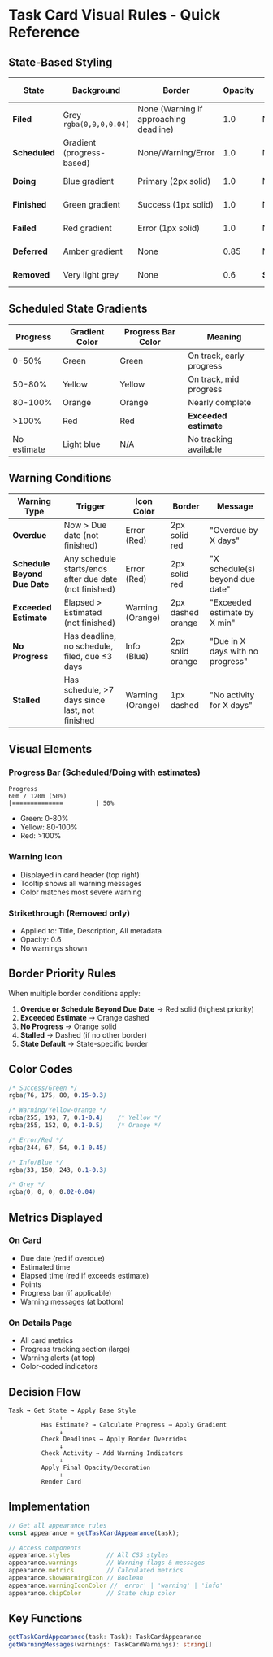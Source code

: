 # Task Card Visual Rules - Quick Reference

## State-Based Styling

| State | Background | Border | Opacity | Text Decoration | Chip Color |
|-------|-----------|--------|---------|-----------------|------------|
| **Filed** | Grey `rgba(0,0,0,0.04)` | None (Warning if approaching deadline) | 1.0 | None | Default (Grey) |
| **Scheduled** | Gradient (progress-based) | None/Warning/Error | 1.0 | None | Info (Blue) |
| **Doing** | Blue gradient | Primary (2px solid) | 1.0 | None | Primary (Blue) |
| **Finished** | Green gradient | Success (1px solid) | 1.0 | None | Success (Green) |
| **Failed** | Red gradient | Error (1px solid) | 1.0 | None | Error (Red) |
| **Deferred** | Amber gradient | None | 0.85 | None | Warning (Orange) |
| **Removed** | Very light grey | None | 0.6 | **Strikethrough** | Default (Grey) |

## Scheduled State Gradients

| Progress | Gradient Color | Progress Bar Color | Meaning |
|----------|---------------|-------------------|---------|
| 0-50% | Green | Green | On track, early progress |
| 50-80% | Yellow | Yellow | On track, mid progress |
| 80-100% | Orange | Orange | Nearly complete |
| >100% | Red | Red | **Exceeded estimate** |
| No estimate | Light blue | N/A | No tracking available |

## Warning Conditions

| Warning Type | Trigger | Icon Color | Border | Message |
|-------------|---------|------------|--------|---------|
| **Overdue** | Now > Due date (not finished) | Error (Red) | 2px solid red | "Overdue by X days" |
| **Schedule Beyond Due Date** | Any schedule starts/ends after due date (not finished) | Error (Red) | 2px solid red | "X schedule(s) beyond due date" |
| **Exceeded Estimate** | Elapsed > Estimated (not finished) | Warning (Orange) | 2px dashed orange | "Exceeded estimate by X min" |
| **No Progress** | Has deadline, no schedule, filed, due ≤3 days | Info (Blue) | 2px solid orange | "Due in X days with no progress" |
| **Stalled** | Has schedule, >7 days since last, not finished | Warning (Orange) | 1px dashed | "No activity for X days" |

## Visual Elements

### Progress Bar (Scheduled/Doing with estimates)
```
Progress
60m / 120m (50%)
[==============         ] 50%
```
- Green: 0-80%
- Yellow: 80-100%
- Red: >100%

### Warning Icon
- Displayed in card header (top right)
- Tooltip shows all warning messages
- Color matches most severe warning

### Strikethrough (Removed only)
- Applied to: Title, Description, All metadata
- Opacity: 0.6
- No warnings shown

## Border Priority Rules

When multiple border conditions apply:

1. **Overdue or Schedule Beyond Due Date** → Red solid (highest priority)
2. **Exceeded Estimate** → Orange dashed
3. **No Progress** → Orange solid
4. **Stalled** → Dashed (if no other border)
5. **State Default** → State-specific border

## Color Codes

```css
/* Success/Green */
rgba(76, 175, 80, 0.15-0.3)

/* Warning/Yellow-Orange */
rgba(255, 193, 7, 0.1-0.4)    /* Yellow */
rgba(255, 152, 0, 0.1-0.5)    /* Orange */

/* Error/Red */
rgba(244, 67, 54, 0.1-0.45)

/* Info/Blue */
rgba(33, 150, 243, 0.1-0.3)

/* Grey */
rgba(0, 0, 0, 0.02-0.04)
```

## Metrics Displayed

### On Card
- Due date (red if overdue)
- Estimated time
- Elapsed time (red if exceeds estimate)
- Points
- Progress bar (if applicable)
- Warning messages (at bottom)

### On Details Page
- All card metrics
- Progress tracking section (large)
- Warning alerts (at top)
- Color-coded indicators

## Decision Flow

```
Task → Get State → Apply Base Style
              ↓
         Has Estimate? → Calculate Progress → Apply Gradient
              ↓
         Check Deadlines → Apply Border Overrides
              ↓
         Check Activity → Add Warning Indicators
              ↓
         Apply Final Opacity/Decoration
              ↓
         Render Card
```

## Implementation

```typescript
// Get all appearance rules
const appearance = getTaskCardAppearance(task);

// Access components
appearance.styles          // All CSS styles
appearance.warnings        // Warning flags & messages
appearance.metrics         // Calculated metrics
appearance.showWarningIcon // Boolean
appearance.warningIconColor // 'error' | 'warning' | 'info'
appearance.chipColor       // State chip color
```

## Key Functions

```typescript
getTaskCardAppearance(task: Task): TaskCardAppearance
getWarningMessages(warnings: TaskCardWarnings): string[]
```

